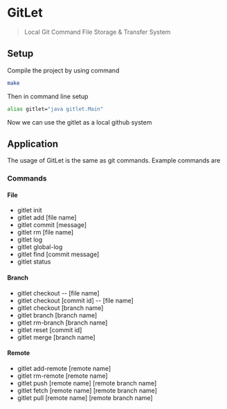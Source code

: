 # GitLet
> Local Git Command File Storage & Transfer System

## Setup
Compile the project by using command 

```sh
make
```

Then in command line setup 

```sh
alias gitlet="java gitlet.Main"
```

Now we can use the gitlet as a local github system

## Application
The usage of GitLet is the same as git commands. Example commands are

### Commands
#### File 
* gitlet init
* gitlet add [file name]
* gitlet commit [message]
* gitlet rm [file name]
* gitlet log 
* gitlet global-log
* gitlet find [commit message]
* gitlet status 

#### Branch
* gitlet checkout -- [file name]
* gitlet checkout [commit id] -- [file name]
* gitlet checkout [branch name]
* gitlet branch [branch name]
* gitlet rm-branch [branch name]
* gitlet reset [commit id]
* gitlet merge [branch name]

#### Remote
* gitlet add-remote [remote name]
* gitlet rm-remote [remote name]
* gitlet push [remote name] [remote branch name]
* gitlet fetch [remote name] [remote branch name]
* gitlet pull [remote name] [remote branch name]

